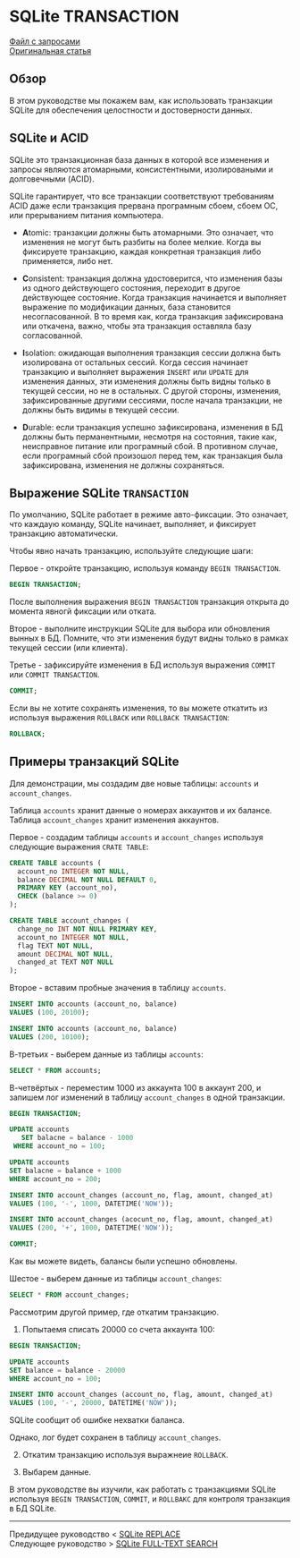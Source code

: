 # SQLite TRANSACTION #########################

[Файл с запросами][querys]   
[Оригинальная статья][origin]

[querys]: ./querys.sql
[origin]: https://www.sqlitetutorial.net/sqlite-transaction/

## Обзор ##############################

В этом руководстве мы покажем вам, как использовать транзакции SQLite для обеспечения целостности и достоверности данных.

## SQLite и ACID

SQLite это транзакционная база данных в которой все изменения и запросы являются атомарными, консистентными, изолироваными и долговечными (ACID).

SQLite гарантирует, что все транзакции соответствуют требованиям ACID даже если транзакция прервана програмным сбоем, сбоем ОС, или прерыванием питания компьютера.

- **A**tomic: транзакции должны быть атомарными. Это означает, что изменения не могут быть разбиты на более мелкие. Когда вы фиксируете транзакцию, каждая конкретная транзакция либо применяется, либо нет.

- **C**onsistent: транзакция должна удостоверится, что изменения базы из одного действующего состояния, переходит в другое действующее состояние. Когда транзакция начинается и выполняет выражение по модификации данных, база становится несогласованной. В то время как, когда транзакция зафиксирована или откачена, важно, чтобы эта транзакция оставляла базу согласованной.

- **I**solation: ожидающая выполнения транзакция сессии должна быть изолирована от остальных сессий. Когда сессия начинает транзакцию и выполняет выражения `INSERT` или `UPDATE` для изменения данных, эти изменения должны быть видны только в текущей сессии, но не в остальных. С другой стороны, изменения, зафиксированные другими сессиями, после начала транзакции, не должны быть видимы в текущей сессии.

- **D**urable: если транзакция успешно зафиксирована, изменения в БД должны быть перманентными, несмотря на состояния, такие как, неисправное питание или програмный сбой. В противном случае, если програмный сбой произошол перед тем, как транзакция была зафиксирована, изменения не должны сохраняться.

## Выражение SQLite `TRANSACTION`

По умолчанию, SQLite работает в режиме авто-фиксации. Это означает, что каждаую команду, SQLite начинает, выполняет, и фиксирует транзакцию автоматически.

Чтобы явно начать транзакцию, используйте следующие шаги:

Первое - откройте транзакцию, используя команду `BEGIN TRANSACTION`.

~~~ SQL ~~~~~~~~~~~~~~~~~~~~~~~~~~~~~~~
BEGIN TRANSACTION;
~~~~~~~~~~~~~~~~~~~~~~~~~~~~~~~~~~~~~~~

После выполнения выражения `BEGIN TRANSACTION` транзакция открыта до момента явногй фиксации или отката.

Второе - выполните инструкции SQLite для выбора или обновления вынных в БД. Помните, что эти изменения будут видны только в рамках текущей сессии (или клиента).

Третье - зафиксируйте изменения в БД используя выражения `COMMIT` или `COMMIT TRANSACTION`.

~~~ SQL ~~~~~~~~~~~~~~~~~~~~~~~~~~~~~~~
COMMIT;
~~~~~~~~~~~~~~~~~~~~~~~~~~~~~~~~~~~~~~~

Если вы не хотите сохранять изменения, то вы можете откатить из используя выражения `ROLLBACK` или `ROLLBACK TRANSACTION`:

~~~ SQL ~~~~~~~~~~~~~~~~~~~~~~~~~~~~~~~
ROLLBACK;
~~~~~~~~~~~~~~~~~~~~~~~~~~~~~~~~~~~~~~~

## Примеры транзакций SQLite

Для демонстрации, мы создадим две новые таблицы: `accounts` и `account_changes`.

Таблица `accounts` хранит данные о номерах аккаунтов и их балансе. Таблица `account_changes` хранит изменения аккаунтов.

Первое - создадим таблицы `accounts` и `account_changes` используя следующие выражения `CRATE TABLE`:

~~~ SQL ~~~~~~~~~~~~~~~~~~~~~~~~~~~~~~~
CREATE TABLE accounts (
  account_no INTEGER NOT NULL,
  balance DECIMAL NOT NULL DEFAULT 0,
  PRIMARY KEY (account_no),
  CHECK (balance >= 0)
);

CREATE TABLE account_changes (
  change_no INT NOT NULL PRIMARY KEY,
  account_no INTEGER NOT NULL,
  flag TEXT NOT NULL,
  amount DECIMAL NOT NULL,
  changed_at TEXT NOT NULL
);
~~~~~~~~~~~~~~~~~~~~~~~~~~~~~~~~~~~~~~~

Второе - вставим пробные значения в таблицу `accounts`.

~~~ SQL ~~~~~~~~~~~~~~~~~~~~~~~~~~~~~~~
INSERT INTO accounts (account_no, balance)
VALUES (100, 20100);

INSERT INTO accounts (account_no, balance)
VALUES (200, 10100);
~~~~~~~~~~~~~~~~~~~~~~~~~~~~~~~~~~~~~~~

В-третьих - выберем данные из таблицы `accounts`:

~~~ SQL ~~~~~~~~~~~~~~~~~~~~~~~~~~~~~~~
SELECT * FROM accounts;
~~~~~~~~~~~~~~~~~~~~~~~~~~~~~~~~~~~~~~~

В-четвёртых - переместим 1000 из аккаунта 100 в аккаунт 200, и запишем лог изменений в таблицу `account_changes` в одной транзакции.

~~~ SQL ~~~~~~~~~~~~~~~~~~~~~~~~~~~~~~~
BEGIN TRANSACTION;

UPDATE accounts
   SET balacne = balance - 1000
 WHERE account_no = 100;

UPDATE accounts
SET balacne = balance + 1000
WHERE account_no = 200;

INSERT INTO account_changes (account_no, flag, amount, changed_at)
VALUES (100, '-', 1000, DATETIME('NOW'));

INSERT INTO account_changes (acocunt_no, flag, amount, changed_at)
VALUES (200, '+', 1000, DATETIME('NOW'));

COMMIT;
~~~~~~~~~~~~~~~~~~~~~~~~~~~~~~~~~~~~~~~

Как вы можете видеть, балансы были успешно обновлены.

Шестое - выберем данные из таблицы `account_changes`:

~~~ SQL ~~~~~~~~~~~~~~~~~~~~~~~~~~~~~~~
SELECT * FROM account_changes;
~~~~~~~~~~~~~~~~~~~~~~~~~~~~~~~~~~~~~~~

Рассмотрим другой пример, где откатим транзакцию.

1. Попытаемя списать 20000 со счета аккаунта 100:

~~~ SQL ~~~~~~~~~~~~~~~~~~~~~~~~~~~~~~~
BEGIN TRANSACTION;

UPDATE accounts
SET balance = balance - 20000
WHERE account_no = 100;

INSERT INTO account_changes (account_no, flag, amount, changed_at)
VALUES (100, '-', 20000, DATETIME('NOW'));
~~~~~~~~~~~~~~~~~~~~~~~~~~~~~~~~~~~~~~~

SQLite сообщит об ошибке нехватки баланса.

Однако, лог будет сохранен в таблицу `account_changes`.

2. Откатим транзакцию используя выражнеие `ROLLBACK`.

3. Выбарем данные.

В этом руководстве вы изучили, как работать с транзакциями SQLite используя `BEGIN TRANSACTION`, `COMMIT`, и `ROLLBAKC` для контроля транзакция в БД SQLite.

---------------------------------------

Предидущее руководство < [SQLite REPLACE][prev]  
Следующее руководство > [SQLite FULL-TEXT SEARCH][next]

[prev]: ../28_Replace/translate.md
[next]: ../30_FullTextSearch/translate.md